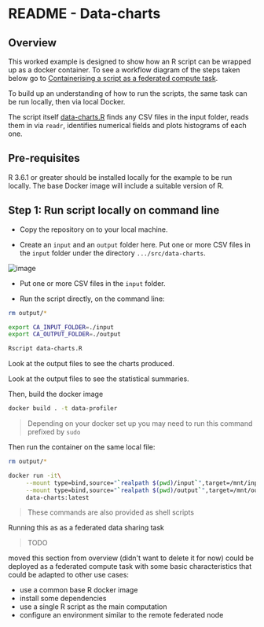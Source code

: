 # README - Data-charts

## Overview

This worked example is designed to show how an R script can be wrapped up as a docker container. To see a workflow diagram of the steps taken below go to [Containerising a script as a federated compute task](https://github.com/federated-data-sharing/common-api/blob/master/doc/User_Guide_Containerising_Tasks.md#containerising-a-script-as-a-federated-compute-task).


To build up an understanding of how to run the scripts, the same task can be run locally, then via local Docker.

The script itself [data-charts.R](./data-charts.R) finds any CSV files in the input folder, reads them in via `readr`, identifies numerical fields and plots histograms of each one.

## Pre-requisites

R 3.6.1 or greater should be installed locally for the example to be run locally. The base Docker image will include a suitable version of R.

## Step 1: Run script locally on command line

- Copy the repository on to your local machine. 

- Create an `input` and an `output` folder here. Put one or more CSV files in the `input` folder under the directory ```.../src/data-charts```.

![image](https://user-images.githubusercontent.com/91956839/144869174-6c533f6f-8772-4174-ab3a-8bbfb3279132.png)

- Put one or more CSV files in the `input` folder.

- Run the script directly, on the command line:
```sh
rm output/*

export CA_INPUT_FOLDER=./input
export CA_OUTPUT_FOLDER=./output

Rscript data-charts.R
```
Look at the output files to see the charts produced.

Look at the output files to see the statistical summaries.

Then, build the docker image
```sh
docker build . -t data-profiler
```

> Depending on your docker set up you may need to run this command prefixed by `sudo`

Then run the container on the same local file:
```sh
rm output/*

docker run -it\
     --mount type=bind,source="`realpath $(pwd)/input`",target=/mnt/input\
     --mount type=bind,source="`realpath $(pwd)/output`",target=/mnt/output\
     data-charts:latest
```

> These commands are also provided as shell scripts

Running this as as a federated data sharing task

> TODO

moved this section from overview (didn't want to delete it for now) could be deployed as a federated compute task with some basic characteristics that could be adapted to other use cases:

- use a common base R docker image
- install some dependencies
- use a single R script as the main computation
- configure an environment similar to the remote federated node
